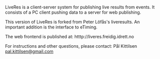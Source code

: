 LiveRes is a client-server system for publishing live results from events. It consists of a PC client pushing data to a server for web publishing.

This version of LiveRes is forked from Peter Löfås's liveresults. An important addition is the interface to eTiming.

The web frontend is published at: htttp://liveres.freidig.idrett.no

For instructions and other questions, please contact:
Pål Kittilsen
pal.kittilsen@gmail.com
